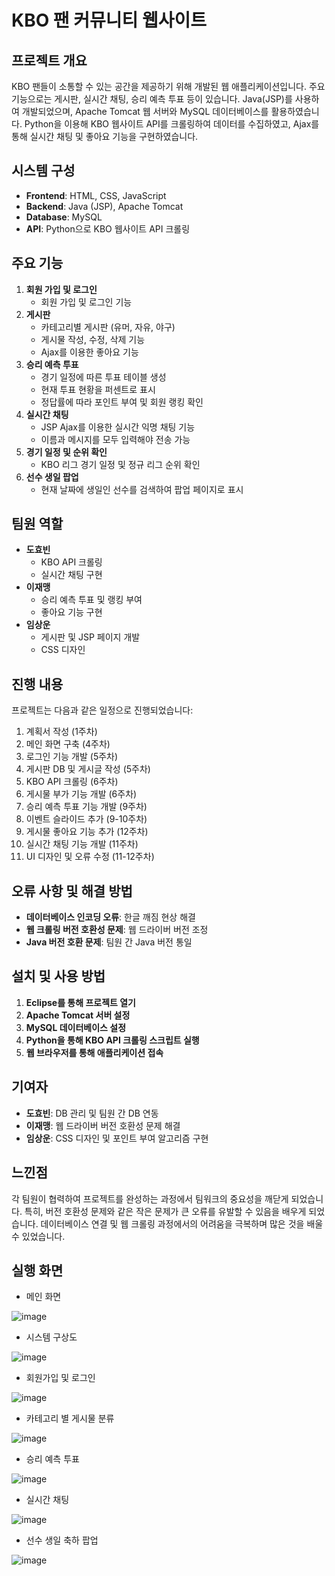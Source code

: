 # KBO 팬 커뮤니티 웹사이트

## 프로젝트 개요
KBO 팬들이 소통할 수 있는 공간을 제공하기 위해 개발된 웹 애플리케이션입니다. 주요 기능으로는 게시판, 실시간 채팅, 승리 예측 투표 등이 있습니다. Java(JSP)를 사용하여 개발되었으며, Apache Tomcat 웹 서버와 MySQL 데이터베이스를 활용하였습니다. Python을 이용해 KBO 웹사이트 API를 크롤링하여 데이터를 수집하였고, Ajax를 통해 실시간 채팅 및 좋아요 기능을 구현하였습니다.

## 시스템 구성
- **Frontend**: HTML, CSS, JavaScript
- **Backend**: Java (JSP), Apache Tomcat
- **Database**: MySQL
- **API**: Python으로 KBO 웹사이트 API 크롤링

## 주요 기능
1. **회원 가입 및 로그인**
   - 회원 가입 및 로그인 기능
2. **게시판**
   - 카테고리별 게시판 (유머, 자유, 야구)
   - 게시물 작성, 수정, 삭제 기능
   - Ajax를 이용한 좋아요 기능
3. **승리 예측 투표**
   - 경기 일정에 따른 투표 테이블 생성
   - 현재 투표 현황을 퍼센트로 표시
   - 정답률에 따라 포인트 부여 및 회원 랭킹 확인
4. **실시간 채팅**
   - JSP Ajax를 이용한 실시간 익명 채팅 기능
   - 이름과 메시지를 모두 입력해야 전송 가능
5. **경기 일정 및 순위 확인**
   - KBO 리그 경기 일정 및 정규 리그 순위 확인
6. **선수 생일 팝업**
   - 현재 날짜에 생일인 선수를 검색하여 팝업 페이지로 표시

## 팀원 역할
- **도효빈**
  - KBO API 크롤링
  - 실시간 채팅 구현
- **이재맹**
  - 승리 예측 투표 및 랭킹 부여
  - 좋아요 기능 구현
- **임상운**
  - 게시판 및 JSP 페이지 개발
  - CSS 디자인

## 진행 내용
프로젝트는 다음과 같은 일정으로 진행되었습니다:
1. 계획서 작성 (1주차)
2. 메인 화면 구축 (4주차)
3. 로그인 기능 개발 (5주차)
4. 게시판 DB 및 게시글 작성 (5주차)
5. KBO API 크롤링 (6주차)
6. 게시물 부가 기능 개발 (6주차)
7. 승리 예측 투표 기능 개발 (9주차)
8. 이벤트 슬라이드 추가 (9-10주차)
9. 게시물 좋아요 기능 추가 (12주차)
10. 실시간 채팅 기능 개발 (11주차)
11. UI 디자인 및 오류 수정 (11-12주차)

## 오류 사항 및 해결 방법
- **데이터베이스 인코딩 오류**: 한글 깨짐 현상 해결
- **웹 크롤링 버전 호환성 문제**: 웹 드라이버 버전 조정
- **Java 버전 호환 문제**: 팀원 간 Java 버전 통일

## 설치 및 사용 방법
1. **Eclipse를 통해 프로젝트 열기**
2. **Apache Tomcat 서버 설정**
3. **MySQL 데이터베이스 설정**
4. **Python을 통해 KBO API 크롤링 스크립트 실행**
5. **웹 브라우저를 통해 애플리케이션 접속**

## 기여자
- **도효빈**: DB 관리 및 팀원 간 DB 연동
- **이재맹**: 웹 드라이버 버전 호환성 문제 해결
- **임상운**: CSS 디자인 및 포인트 부여 알고리즘 구현

## 느낀점
각 팀원이 협력하여 프로젝트를 완성하는 과정에서 팀워크의 중요성을 깨닫게 되었습니다. 특히, 버전 호환성 문제와 같은 작은 문제가 큰 오류를 유발할 수 있음을 배우게 되었습니다. 데이터베이스 연결 및 웹 크롤링 과정에서의 어려움을 극복하며 많은 것을 배울 수 있었습니다.

## 실행 화면
- 메인 화면

![image](https://github.com/dohb128/23-2-SW/assets/116796285/6edc4a30-54d8-4704-a15b-c7601e05c0a0)
- 시스템 구상도

![image](https://github.com/dohb128/23-2-SW/assets/116796285/15c93f9b-8c1d-4ee8-8c85-10f0dcd3b57b)
- 회원가입 및 로그인

![image](https://github.com/dohb128/23-2-SW/assets/116796285/03b50f81-ba00-45f3-b8a3-f20442a7a959)
- 카테고리 별 게시물 분류

![image](https://github.com/dohb128/23-2-SW/assets/116796285/85ed3954-e596-4535-9b77-91c16d5dbd2f)
- 승리 예측 투표

![image](https://github.com/dohb128/23-2-SW/assets/116796285/c17ae73d-b56f-4f5d-9b42-aed3eff925cd)
- 실시간 채팅

![image](https://github.com/dohb128/23-2-SW/assets/116796285/1fd5db5a-669a-4bc0-8a25-2185a709c9d4)
- 선수 생일 축하 팝업

![image](https://github.com/dohb128/23-2-SW/assets/116796285/0d8064fc-d8dd-4f2e-be04-45f716ba4c0a)
